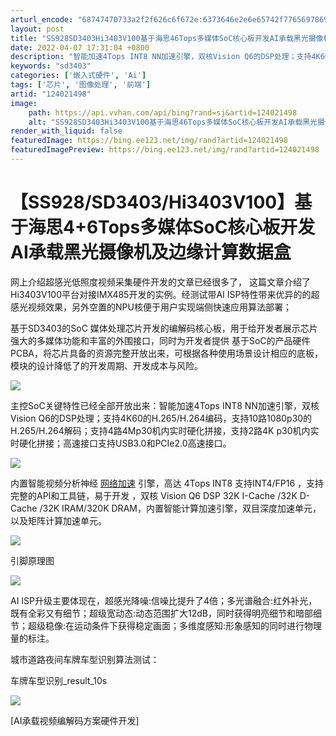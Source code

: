 ```yaml
---
arturl_encode: "68747470733a2f2f626c6f672e:6373646e2e6e65742f77656978696e5f34323336313633322f:61727469636c652f64657461696c732f313234303231343938"
layout: post
title: "SS928SD3403Hi3403V100基于海思46Tops多媒体SoC核心板开发AI承载黑光摄像机及边缘计算数据盒"
date: 2022-04-07 17:31:04 +0800
description: "智能加速4Tops INT8 NN加速引擎，双核Vision Q6的DSP处理；支持4K60的H.2"
keywords: "sd3403"
categories: ['嵌入式硬件', 'Ai']
tags: ['芯片', '图像处理', '前端']
artid: "124021498"
image:
    path: https://api.vvhan.com/api/bing?rand=sj&artid=124021498
    alt: "SS928SD3403Hi3403V100基于海思46Tops多媒体SoC核心板开发AI承载黑光摄像机及边缘计算数据盒"
render_with_liquid: false
featuredImage: https://bing.ee123.net/img/rand?artid=124021498
featuredImagePreview: https://bing.ee123.net/img/rand?artid=124021498
---
```


# 【SS928/SD3403/Hi3403V100】基于海思4+6Tops多媒体SoC核心板开发AI承载黑光摄像机及边缘计算数据盒

网上介绍超感光低照度视频采集硬件开发的文章已经很多了， 这篇文章介绍了Hi3403V100平台对接IMX485开发的实例。经测试带AI ISP特性带来优异的的超感光视频效果，另外空置的NPU核便于用户实现端侧快速应用算法部署；

基于SD3403的SoC 媒体处理芯片开发的编解码核心板，用于给开发者展示芯片强大的多媒体功能和丰富的外围接口，同时为开发者提供 基于SoC的产品硬件PCBA，将芯片具备的资源完整开放出来，可根据各种使用场景设计相应的底板，模块的设计降低了的开发周期、开发成本与风险。

![](https://i-blog.csdnimg.cn/blog_migrate/9b75db1dbfbe7a72080eac7132b3bfd8.jpeg)

主控SoC关键特性已经全部开放出来：智能加速4Tops INT8 NN加速引擎，双核Vision Q6的DSP处理；支持4K60的H.265/H.264编码，支持10路1080p30的H.265/H.264解码；支持4路4Mp30机内实时硬化拼接，支持2路4K p30机内实时硬化拼接；高速接口支持USB3.0和PCIe2.0高速接口。

![](https://i-blog.csdnimg.cn/blog_migrate/77d2bf5f5ad5766a40136ee950ac4c0c.png)

内置智能视频分析神经
[网络加速](https://cloud.tencent.com/product/dsa?from=10680 "网络加速")
引擎，高达 4Tops INT8 支持INT4/FP16 ，支持完整的API和工具链，易于开发 ，双核 Vision Q6 DSP 32K I-Cache /32K D-Cache /32K IRAM/320K DRAM，内置智能计算加速引擎，双目深度加速单元，以及矩阵计算加速单元。

![](https://i-blog.csdnimg.cn/blog_migrate/cf4c1cf5bf85fad719f59fea1364ccc0.jpeg)

引脚原理图

![](https://i-blog.csdnimg.cn/blog_migrate/2a146ba629acaabe344bc4cb7244ad88.jpeg)

AI ISP升级主要体现在，超感光降噪:信噪比提升了4倍；多光谱融合:红外补光，既有全彩又有细节；超级宽动态:动态范围扩大12dB，同时获得明亮细节和暗部细节；超级稳像:在运动条件下获得稳定画面；多维度感知:形象感知的同时进行物理量的标注。

城市道路夜间车牌车型识别算法测试：

车牌车型识别\_result\_10s

![](https://i-blog.csdnimg.cn/direct/0dc7b820a48741ec9a98fcd388bc7ad2.jpeg)

[AI承载视频编解码方案硬件开发]
